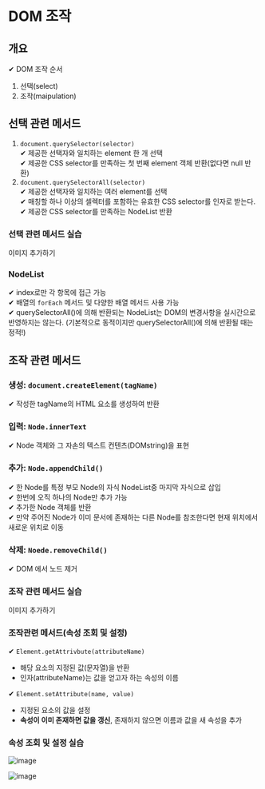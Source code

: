 # DOM 조작

## 개요

✔ DOM 조작 순서

1. 선택(select)
2. 조작(maipulation)

## 선택 관련 메서드

1. `document.querySelector(selector)`  
   ✔ 제공한 선택자와 일치하는 element 한 개 선택  
   ✔ 제공한 CSS selector를 만족하는 첫 번째 element 객체 반환(없다면 null 반환)
2. `document.querySelectorAll(selector)`  
   ✔ 제공한 선택자와 일치하는 여러 element를 선택  
   ✔ 매칭할 하나 이상의 셀렉터를 포함하는 유효한 CSS selector를 인자로 받는다.  
   ✔ 제공한 CSS selector를 만족하는 NodeList 반환

### 선택 관련 메서드 실습

이미지 추가하기

### NodeList

✔ index로만 각 항목에 접근 가능  
✔ 배열의 `forEach` 메서드 및 다양한 배열 메서드 사용 가능  
✔ querySelectorAll()에 의해 반환되는 NodeList는 DOM의 변경사항을 실시간으로 반영하지는 않는다. (기본적으로 동적이지만 querySelectorAll()에 의해 반환될 때는 정적!)

## 조작 관련 메서드

### 생성: `document.createElement(tagName)`

✔ 작성한 tagName의 HTML 요소를 생성하여 반환

### 입력: `Node.innerText`

✔ Node 객체와 그 자손의 텍스트 컨텐츠(DOMstring)을 표현

### 추가: `Node.appendChild()`

✔ 한 Node를 특정 부모 Node의 자식 NodeList중 마지막 자식으로 삽입  
✔ 한번에 오직 하나의 Node만 추가 가능  
✔ 추가한 Node 객체를 반환  
✔ 만약 주어진 Node가 이미 문서에 존재하는 다른 Node를 참조한다면 현재 위치에서 새로운 위치로 이동

### 삭제: `Noede.removeChild()`

✔ DOM 에서 노드 제거

### 조작 관련 메서드 실습

이미지 추가하기

### 조작관련 메서드(속성 조회 및 설정)

✔ `Element.getAttrivbute(attributeName)`

- 해당 요소의 지정된 값(문자열)을 반환
- 인자(attributeName)는 값을 얻고자 하는 속성의 이름

✔ `Element.setAttribute(name, value)`

- 지정된 요소의 값을 설정
- **속성이 이미 존재하면 값을 갱신**, 존재하지 않으면 이름과 값을 새 속성을 추가

### 속성 조회 및 설정 실습

![image](https://user-images.githubusercontent.com/109324637/197463088-0548eca7-919d-40c2-b6ec-9cb4c4d51c70.png)

![image](https://user-images.githubusercontent.com/109324637/197463153-4deca564-33c5-472c-bc26-c7c96a4a8b81.png)
